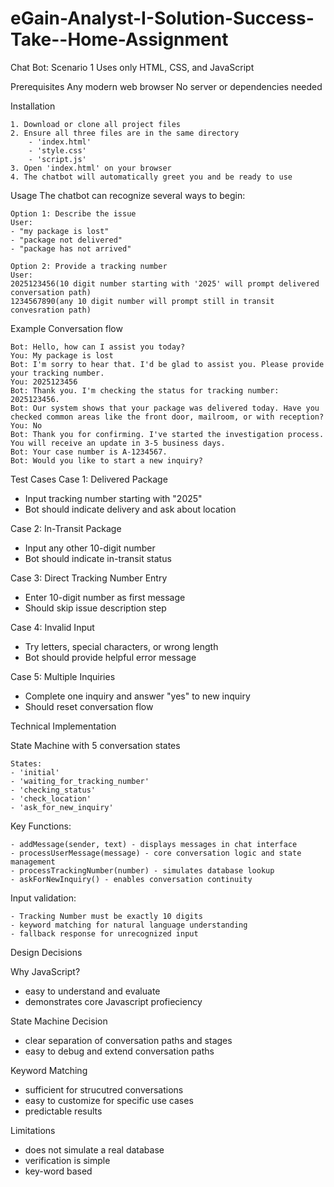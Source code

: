 # eGain-Analyst-I-Solution-Success-Take--Home-Assignment
Chat Bot: Scenario 1
Uses only HTML, CSS, and JavaScript

Prerequisites
    Any modern web browser
    No server or dependencies needed

Installation
    
    1. Download or clone all project files
    2. Ensure all three files are in the same directory
        - 'index.html'
        - 'style.css'
        - 'script.js'
    3. Open 'index.html' on your browser
    4. The chatbot will automatically greet you and be ready to use

Usage
    The chatbot can recognize several ways to begin:
    
    Option 1: Describe the issue
    User:
    - "my package is lost"
    - "package not delivered"
    - "package has not arrived"
    
    Option 2: Provide a tracking number
    User:
    2025123456(10 digit number starting with '2025' will prompt delivered conversation path)
    1234567890(any 10 digit number will prompt still in transit convesration path)

Example Conversation flow

    Bot: Hello, how can I assist you today?
    You: My package is lost
    Bot: I'm sorry to hear that. I'd be glad to assist you. Please provide your tracking number.
    You: 2025123456
    Bot: Thank you. I'm checking the status for tracking number: 2025123456.
    Bot: Our system shows that your package was delivered today. Have you checked common areas like the front door, mailroom, or with reception?
    You: No
    Bot: Thank you for confirming. I've started the investigation process. You will receive an update in 3-5 business days.
    Bot: Your case number is A-1234567.
    Bot: Would you like to start a new inquiry?

Test Cases
Case 1: Delivered Package
- Input tracking number starting with "2025"
- Bot should indicate delivery and ask about location

Case 2: In-Transit Package
- Input any other 10-digit number
- Bot should indicate in-transit status

Case 3: Direct Tracking Number Entry
- Enter 10-digit number as first message
- Should skip issue description step

Case 4: Invalid Input
- Try letters, special characters, or wrong length
- Bot should provide helpful error message

Case 5: Multiple Inquiries
- Complete one inquiry and answer "yes" to new inquiry
- Should reset conversation flow

Technical Implementation

State Machine with 5 conversation states
    
    States:
    - 'initial'
    - 'waiting_for_tracking_number'
    - 'checking_status'
    - 'check_location'
    - 'ask_for_new_inquiry'

Key Functions:

    - addMessage(sender, text) - displays messages in chat interface
    - processUserMessage(message) - core conversation logic and state management
    - processTrackingNumber(number) - simulates database lookup
    - askForNewInquiry() - enables conversation continuity

Input validation: 

    - Tracking Number must be exactly 10 digits
    - keyword matching for natural language understanding
    - fallback response for unrecognized input

Design Decisions

Why JavaScript?
- easy to understand and evaluate
- demonstrates core Javascript profieciency

State Machine Decision
- clear separation of conversation paths and stages
- easy to debug and extend conversation paths

Keyword Matching
- sufficient for strucutred conversations
- easy to customize for specific use cases
- predictable results


Limitations
- does not simulate a real database
- verification is simple
- key-word based